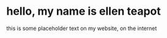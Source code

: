---
---

# hello, my name is <span class="name">ellen teapot</span>
this is some placeholder text on my website, on the internet
